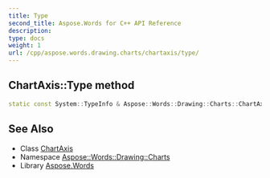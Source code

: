 ```yaml
---
title: Type
second_title: Aspose.Words for C++ API Reference
description: 
type: docs
weight: 1
url: /cpp/aspose.words.drawing.charts/chartaxis/type/
---
```

## ChartAxis::Type method




```cpp
static const System::TypeInfo & Aspose::Words::Drawing::Charts::ChartAxis::Type()
```

## See Also

* Class [ChartAxis](../)
* Namespace [Aspose::Words::Drawing::Charts](../../)
* Library [Aspose.Words](../../../)
